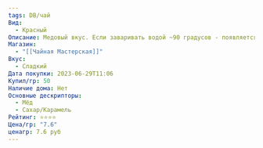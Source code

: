 ```yaml
---
tags: DB/чай
Вид:
  - Красный
Описание: Медовый вкус. Если заваривать водой ~90 градусов - появляется интересная кислинка.
Магазин:
  - "[[Чайная Мастерская]]"
Вкус:
  - Сладкий
Дата покупки: 2023-06-29T11:06
Купил/гр: 50
Наличие дома: Нет
Основные дескрипторы:
  - Мёд
  - Сахар/Карамель
Рейтинг: ⭐️⭐️⭐️⭐️
Цена/гр: "7.6"
ценагр: 7.6 руб
---
```


